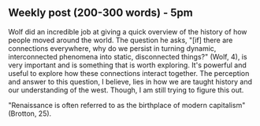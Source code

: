 ## Weekly post (200-300 words) - 5pm

Wolf did an incredible job at giving a quick overview of the history of how people moved around the world. The question he asks, "[if] there are connections everywhere, why do we persist in turning dynamic, interconnected phenomena into static, disconnected things?" (Wolf, 4), is very important and is something that is worth exploring. It's powerful and useful to explore how these connections interact together. The perception and answer to this question, I believe, lies in how we are taught history and our understanding of the west. Though, I am still trying to figure this out.

"Renaissance is often referred to as the birthplace of modern capitalism" (Brotton, 25).
